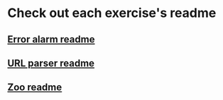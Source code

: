 # Check out each exercise's readme
## [Error alarm readme](./errorAlarm/readme.md)
## [URL parser readme](./urlParser/readme.md)
## [Zoo readme](./zoo/readme.md)
